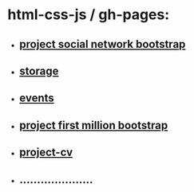 # html-css-js / gh-pages:

* ## [project social network bootstrap](https://alexeyaleks.github.io/html-css-js/social-network-bootstrap/profile.html)
* ## [storage](https://alexeyaleks.github.io/html-css-js/storage/index.html)
* ## [events](https://alexeyaleks.github.io/html-css-js/events/index.html)
* ## [project first million bootstrap](https://alexeyaleks.github.io/html-css-js/project-first-million-bootstrap/index.html)
* ## [project-cv](https://alexeyaleks.github.io/html-css-js/project-cv/resume.html)
* ## .....................
